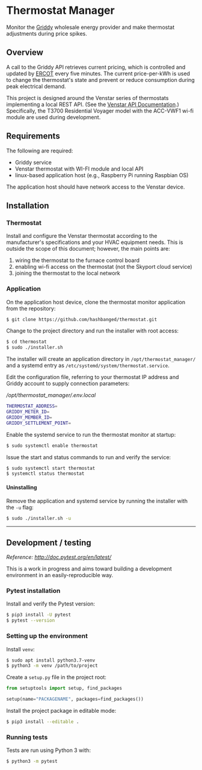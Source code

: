 # Thermostat Manager

Monitor the [Griddy](https://www.gogriddy.com/) wholesale energy provider and make thermostat adjustments during price spikes. 

## Overview

A call to the Griddy API retrieves current pricing, which is controlled and updated by [ERCOT](https://www.ercot.com/) every five minutes. The current price-per-kWh is used to change the thermostat's state and prevent or reduce consumption during peak electrical demand.

This project is designed around the Venstar series of thermostats implementing a local REST API. (See the [Venstar API Documentation](https://developer.venstar.com/restcalls.html).) Specifically, the T3700 Residential Voyager model with the ACC-VWF1 wi-fi module are used during development.

## Requirements

The following are required:

- Griddy service
- Venstar thermostat with WI-FI module and local API
- linux-based application host (e.g., Raspberry Pi running Raspbian OS)

The application host should have network access to the Venstar device.

## Installation

### Thermostat

Install and configure the Venstar thermostat according to the manufacturer's specifications and your HVAC equipment needs. This is outside the scope of this document; however, the main points are:

1. wiring the thermostat to the furnace control board
2. enabling wi-fi access on the thermostat (not the Skyport cloud service)
3. joining the thermostat to the local network 

### Application

On the application host device, clone the thermostat monitor application from the repository:

```sh
$ git clone https://github.com/hashbanged/thermostat.git
```

Change to the project directory and run the installer with root access:

```sh
$ cd thermostat
$ sudo ./installer.sh
```

The installer will create an application directory in `/opt/thermostat_manager/` and a systemd entry as `/etc/systemd/system/thermostat.service`.

Edit the configuration file, referring to your thermostat IP address and Griddy account to supply connection parameters:

*/opt/thermostat_manager/.env.local*
```sh
THERMOSTAT_ADDRESS=
GRIDDY_METER_ID=
GRIDDY_MEMBER_ID=
GRIDDY_SETTLEMENT_POINT=
```

Enable the systemd service to run the thermostat monitor at startup:

```sh
$ sudo systemctl enable thermostat
```

Issue the start and status commands to run and verify the service:

```sh
$ sudo systemctl start thermostat
$ systemctl status thermostat
```



#### Uninstalling

Remove the application and systemd service by running the installer with the `-u` flag:

```sh
$ sudo ./installer.sh -u
```

---

## Development / testing
*Reference: http://doc.pytest.org/en/latest/*

This is a work in progress and aims toward building a development environment in an easily-reproducible way.

### Pytest installation

Install and verify the Pytest version:

```sh
$ pip3 install -U pytest
$ pytest --version
```

### Setting up the environment

Install `venv`:

```sh
$ sudo apt install python3.7-venv
$ python3 -m venv /path/to/project
```

Create a `setup.py` file in the project root:

```python
from setuptools import setup, find_packages

setup(name="PACKAGENAME", packages=find_packages())
```

Install the project package in editable mode:

```sh
$ pip3 install --editable .
```

### Running tests

Tests are run using Python 3 with:

```sh
$ python3 -m pytest
```
